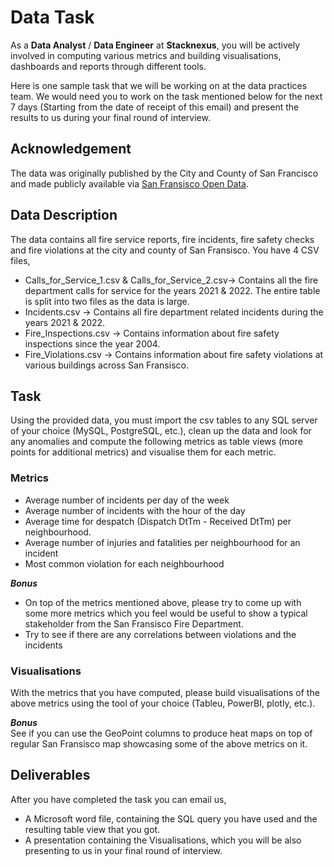 # Data Task

As a **Data Analyst** / **Data Engineer** at **Stacknexus**, you will be actively involved in computing various metrics and building visualisations, dashboards and reports through different tools.

Here is one sample task that we will be working on at the data practices team. We would need you to work on the task mentioned below for the next 7 days (Starting from the date of receipt of this email) and present the results to us during your final round of interview.

## Acknowledgement

The data was originally published by the City and County of San Francisco and made publicly available
via [San Fransisco Open Data](https://data.sfgov.org/).

## Data Description
The data contains all fire service reports, fire incidents, fire safety checks and fire violations at the city and county of San Fransisco. You have 4 CSV files,

* Calls_for_Service_1.csv & Calls_for_Service_2.csv-> Contains all the fire department calls for service for the years 2021 & 2022. The entire table is split into two files as the data is large.
* Incidents.csv -> Contains all fire department related incidents during the years 2021 & 2022.
* Fire_Inspections.csv -> Contains information about fire safety inspections since the year 2004.
* Fire_Violations.csv -> Contains information about fire safety violations at various buildings across San Fransisco.


## Task

Using the provided data, you must import the csv tables to any SQL server of your choice (MySQL, PostgreSQL, etc.), clean up the data and look for any anomalies and compute the following metrics as table views (more points for additional metrics) and visualise them for each metric.

### Metrics

* Average number of incidents per day of the week
* Average number of incidents with the hour of the day
* Average time for despatch (Dispatch DtTm - Received DtTm) per neighbourhood.
* Average number of injuries and fatalities per neighbourhood for an incident
* Most common violation for each neighbourhood

***Bonus***
* On top of the metrics mentioned above, please try to come up with some more metrics which you feel would be useful to show a typical stakeholder from the San Fransisco Fire Department.
* Try to see if there are any correlations between violations and the incidents

### Visualisations

With the metrics that you have computed, please build visualisations of the above metrics using the tool of your choice (Tableu, PowerBI, plotly, etc.).

***Bonus*** \
See if you can use the GeoPoint columns to produce heat maps on top of regular San Fransisco map showcasing some of the above metrics on it.

## Deliverables

After you have completed the task you can email us,

* A Microsoft word file, containing the SQL query you have used and the resulting table view that you got.
* A presentation containing the Visualisations, which you will be also presenting to us in your final round of interview.
